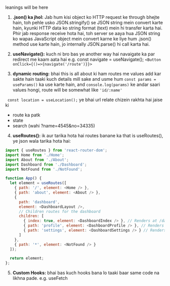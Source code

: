 leanings will be here

1. **.json() ka jhol:**
Jab hum kisi object ko HTTP request ke through bhejte hain, toh pehle usko JSON.stringify() se JSON string mein convert karte hain, kyunki HTTP data ko string format (text) mein hi transfer karta hai. Phir jab response receive hota hai, toh server se aaya hua JSON string ko wapas JavaScript object mein convert karne ke liye hum .json() method use karte hain, jo internally JSON.parse() hi call karta hai.

2. **useNavigate():** kuch ni bro bas ye another way hai navaigate ka par redirect me kaam aata hai
e.g. const navigate = useNavigate();
`<Button onClick={()=>{navigate('/route')}}>`

3. **dynamic routing:** bhai this is all about ki ham routes me values add kar sakte hain taaki kuch details mill sake and usme hum `const params = useParams()` ka use karte hain, and `console.log(params)` ke andar saari values hongi, route will be somewhat like `'id/:name'`

` const location = useLocation();` ye bhai url relate chizein rakhta hai jaise ki 
* route ka patk
* state
* search (wahi ?name=4545&no=34335)

4. **useRoutes():** ik aur tarika hota hai routes banane ka that is useRoutes(), ye json wala tarika hota hai:

```javascript
import { useRoutes } from 'react-router-dom';
import Home from './Home';
import About from './About';
import Dashboard from './Dashboard';
import NotFound from './NotFound';

function App() {
  let element = useRoutes([
    { path: '/', element: <Home /> },
    { path: 'about', element: <About /> },
    {
      path: 'dashboard',
      element: <DashboardLayout />,
      // Children routes for the dashboard
      children: [
        { index: true, element: <DashboardIndex /> }, // Renders at /dashboard
        { path: 'profile', element: <DashboardProfile /> }, // Renders at /dashboard/profile
        { path: 'settings', element: <DashboardSettings /> } // Renders at /dashboard/settings
      ]
    },
    { path: '*', element: <NotFound /> }
  ]);

  return element;
};
```
5. **Custom Hooks:** bhai bas kuch hooks bana lo taaki baar same code na likhna pade. e.g. useFetch